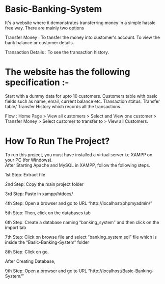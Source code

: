 # Basic-Banking-System

It's a website where it demonstrates transferring money in a simple hassle free way. There are mainly two options

Transfer Money : To tansfer the money into customer's account. To view the bank balance or customer details. 

Transaction Details : To see the transaction history.

# The website has the following specification :- 
Start with a dummy data for upto 10 customers. Customers table with basic fields such as name, email, current balance etc. Transaction status: Transfer table/ Transfer History which records all the transactions

Flow : Home Page > View all customers > Select and View one customer > Transfer Money > Select customer to transfer to > View all Customers.

# How To Run The Project?
To run this project, you must have installed a virtual server i.e XAMPP on your PC (for Windows).                                                                                    
After Starting Apache and MySQL in XAMPP, follow the following steps.

1st Step: Extract file

2nd Step: Copy the main project folder

3rd Step: Paste in xampp/htdocs/

4th Step: Open a browser and go to URL “http://localhost/phpmyadmin/”

5th Step: Then, click on the databases tab

6th Step: Create a database naming “banking_system” and then click on the import tab

7th Step: Click on browse file and select “banking_system.sql” file which is inside the “Basic-Banking-System” folder

8th Step: Click on go.

After Creating Database,

9th Step: Open a browser and go to URL “http://localhost/Basic-Banking-System/”
